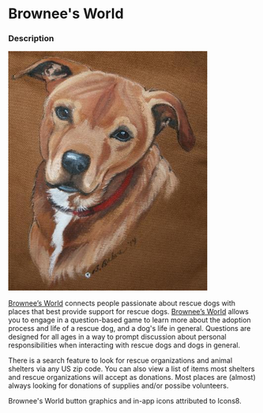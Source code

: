 # Brownee's World

### Description

![Brownee](brownee.png)

[Brownee’s World](https://itunes.apple.com/us/app/id1143337193) connects people passionate about rescue dogs with places that best provide support for rescue dogs. [Brownee’s World](https://itunes.apple.com/us/app/id1143337193) allows you to engage in a question-based game to learn more about the adoption process and life of a rescue dog, and a dog's life in general. Questions are designed for all ages in a way to prompt discussion about personal responsibilities when interacting with rescue dogs and dogs in general. 

There is a search feature to look for rescue organizations and animal shelters via any US zip code. You can also view a list of items most shelters and rescue organizations will accept as donations. Most places are (almost) always looking for donations of supplies and/or possibe volunteers.



Brownee's World button graphics and in-app icons attributed to Icons8.
